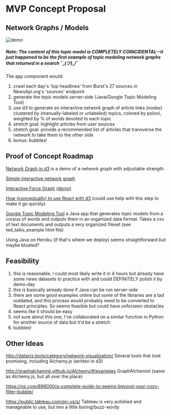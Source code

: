# MVP Concept Proposal

## Network Graphs / Models

![demo](img/topic_model.png)

##### **Note: The content of this topic model is COMPLETELY COINCIDENTAL--it just happened to be the first example of topic modeling network graphs that returned in a search ¯\_(ツ)_/¯**

The app component would: 
1. crawl each day's 'top headlines' from Burst's 27 sources in NewsApi.org's 'sources' endpoint 
2. generate the topic models server-side (Java/Google Topic Modeling Tool) 
3. use d3 to generate an interactive network graph of article links (nodes) clustered by (manually-labeled or unlabeled) topics, colored by poliori, weighted by % of words devoted to each topic
4. stretch goal: highlight articles from user sources 
5. stretch goal: provide a recommended list of articles that transverse the network to take them to the other side 
6. bonus: bubbles! 

## Proof of Concept Roadmap

[Network Graph in d3](https://bl.ocks.org/mbostock/aba1a8d1a484f5c5f294eebd353842da) is a demo of a network graph with adjustable strength. 

[Simple interactive network graph](http://bl.ocks.org/jose187/4733747) 

[Interactive Force Graph](https://github.com/uber/react-vis-force) [(demo)](https://uber.github.io/react-vis-force/?selectedKind=%3CInteractiveForceGraph%20%2F%3E&selectedStory=10%20nodes&full=0&down=1&left=1&panelRight=0&downPanel=kadirahq%2Fstorybook-addon-actions%2Factions-panel)

[How (conceptually) to use React with d3](https://d4.js.org/) (could use help with this step to make it go quickly)

[Google Topic Modeling Tool](https://code.google.com/archive/p/topic-modeling-tool/downloads)
a Java app that generates topic models from a corpus of words and outputs them in an organized data format. Takes a csv of text documents and outputs a very organized fileset (see ted_talks_example html file)

Using Java on Heroku (if that's where we deploy) seems straightforward but maybe bloated? 

## Feasibility

1. this is reasonable, I could most likely write it in 4 hours but already have some news datasets to practice with and could DEFINITELY polish it by demo-day
2. this is basically already done if Java can be run server-side
3. there are some good examples online but some of the libraries are a tad outdated, and this process would probably need to be converted to React principles. So seems feasible but could have unforseen obstacles
4. seems like it should be easy
5. not sure about this one, I've collaborated on a similar function in Python for another source of data but it'd be a stretch 
6. bubbles! 


## Other Ideas 
http://dataviz.tools/category/network-visualization/
Several tools that look promising, including Alchemy.js (written in d3)

http://graphalchemist.github.io/Alchemy/#/examples
GraphAlchemist (same as Alchemy.js, but all over the place) 


https://qz.com/896000/a-complete-guide-to-seeing-beyond-your-cozy-filter-bubble/

https://public.tableau.com/en-us/s/
Tableau is very polished and manageable to use, but imo a little boring/buzz-wordy 